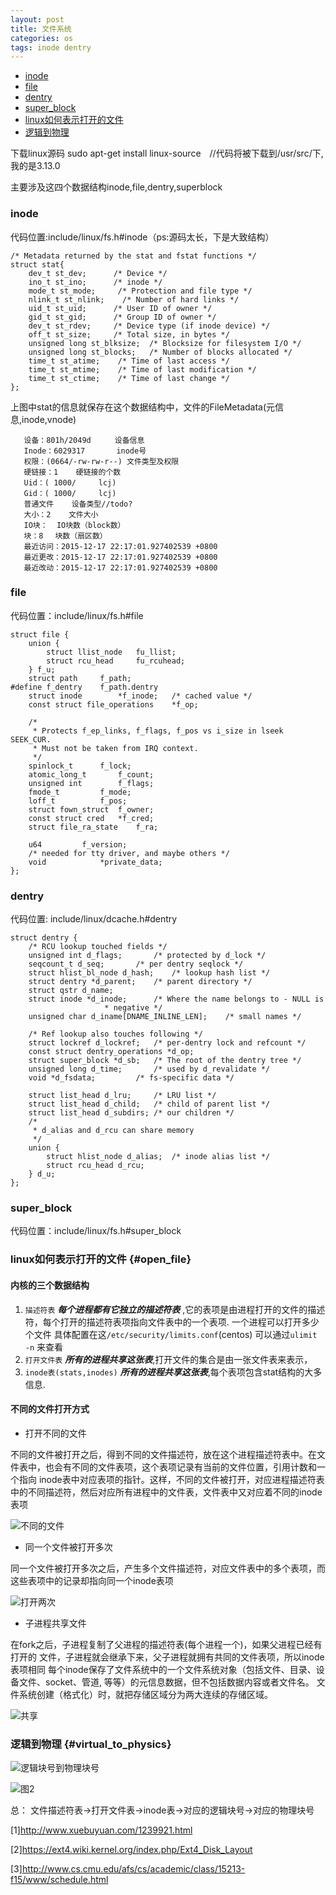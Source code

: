 ```yaml
---
layout: post
title: 文件系统
categories: os
tags: inode dentry
---
```


*   [inode](#inode)
*   [file](#file)
*   [dentry](#dentry)
*   [super_block](#super_block)
*   [linux如何表示打开的文件](#open_file)
*   [逻辑到物理](#virtual_to_physics)

下载linux源码
    sudo apt-get install linux-source　//代码将被下载到/usr/src/下,我的是3.13.0

主要涉及这四个数据结构inode,file,dentry,superblock

### inode

代码位置:include/linux/fs.h#inode（ps:源码太长，下是大致结构）

    /* Metadata returned by the stat and fstat functions */
    struct stat{
        dev_t st_dev;      /* Device */
        ino_t st_ino;      /* inode */
        mode_t st_mode;     /* Protection and file type */
        nlink_t st_nlink;    /* Number of hard links */
        uid_t st_uid;      /* User ID of owner */
        gid_t st_gid;      /* Group ID of owner */
        dev_t st_rdev;     /* Device type (if inode device) */
        off_t st_size;     /* Total size, in bytes */
        unsigned long st_blksize;  /* Blocksize for filesystem I/O */
        unsigned long st_blocks;   /* Number of blocks allocated */
        time_t st_atime;    /* Time of last access */
        time_t st_mtime;    /* Time of last modification */
        time_t st_ctime;    /* Time of last change */
    };

上图中stat的信息就保存在这个数据结构中，文件的FileMetadata(元信息,inode,vnode)

       设备：801h/2049d　　  设备信息
       Inode：6029317       inode号
       权限：(0664/-rw-rw-r--) 文件类型及权限
       硬链接：1    硬链接的个数
       Uid：( 1000/     lcj)
       Gid：( 1000/     lcj)
       普通文件    设备类型//todo?
       大小：2    文件大小
       IO块：  IO块数（block数）
       块：8　 块数（扇区数）
       最近访问：2015-12-17 22:17:01.927402539 +0800
       最近更改：2015-12-17 22:17:01.927402539 +0800
       最近改动：2015-12-17 22:17:01.927402539 +0800


### file

代码位置：include/linux/fs.h#file

    struct file {
        union {
            struct llist_node	fu_llist;
            struct rcu_head 	fu_rcuhead;
        } f_u;
        struct path		f_path;
    #define f_dentry	f_path.dentry
        struct inode		*f_inode;	/* cached value */
        const struct file_operations	*f_op;

        /*
         * Protects f_ep_links, f_flags, f_pos vs i_size in lseek SEEK_CUR.
         * Must not be taken from IRQ context.
         */
        spinlock_t		f_lock;
        atomic_long_t		f_count;
        unsigned int 		f_flags;
        fmode_t			f_mode;
        loff_t			f_pos;
        struct fown_struct	f_owner;
        const struct cred	*f_cred;
        struct file_ra_state	f_ra;

        u64			f_version;
        /* needed for tty driver, and maybe others */
        void			*private_data;
    };

### dentry

代码位置: include/linux/dcache.h#dentry

    struct dentry {
        /* RCU lookup touched fields */
        unsigned int d_flags;		/* protected by d_lock */
        seqcount_t d_seq;		/* per dentry seqlock */
        struct hlist_bl_node d_hash;	/* lookup hash list */
        struct dentry *d_parent;	/* parent directory */
        struct qstr d_name;
        struct inode *d_inode;		/* Where the name belongs to - NULL is
                         * negative */
        unsigned char d_iname[DNAME_INLINE_LEN];	/* small names */

        /* Ref lookup also touches following */
        struct lockref d_lockref;	/* per-dentry lock and refcount */
        const struct dentry_operations *d_op;
        struct super_block *d_sb;	/* The root of the dentry tree */
        unsigned long d_time;		/* used by d_revalidate */
        void *d_fsdata;			/* fs-specific data */

        struct list_head d_lru;		/* LRU list */
        struct list_head d_child;	/* child of parent list */
        struct list_head d_subdirs;	/* our children */
        /*
         * d_alias and d_rcu can share memory
         */
        union {
            struct hlist_node d_alias;	/* inode alias list */
            struct rcu_head d_rcu;
        } d_u;
    };

### super_block

代码位置：include/linux/fs.h#super_block

### linux如何表示打开的文件 {#open_file}

#### 内核的三个数据结构

1.  `描述符表`    ***每个进程都有它独立的描述符表*** ,它的表项是由进程打开的文件的描述符，每个打开的描述符表项指向文件表中的一个表项.
    一个进程可以打开多少个文件 具体配置在这`/etc/security/limits.conf`(centos) 可以通过`ulimit -n` 来查看
2.  `打开文件表` ***所有的进程共享这张表***,打开文件的集合是由一张文件表来表示，
3.  `inode表(stats,inodes)` ***所有的进程共享这张表***,每个表项包含stat结构的大多信息.

#### 不同的文件打开方式

*  打开不同的文件

不同的文件被打开之后，得到不同的文件描述符，放在这个进程描述符表中。在文件表中，也会有不同的文件表项，这个表项记录有当前的文件位置，引用计数和一个指向
inode表中对应表项的指针。这样，不同的文件被打开，对应进程描述符表中的不同描述符，然后对应所有进程中的文件表，文件表中又对应着不同的inode表项

![不同的文件](/images/file_system/open_file.png)

*  同一个文件被打开多次

同一个文件被打开多次之后，产生多个文件描述符，对应文件表中的多个表项，而这些表项中的记录却指向同一个inode表项

![打开两次](/images/file_system/open_twice.png)

*  子进程共享文件

在fork之后，子进程复制了父进程的描述符表(每个进程一个)，如果父进程已经有打开的 文件，子进程就会继承下来，父子进程就拥有共同的文件表项，所以inode表项相同
每个inode保存了文件系统中的一个文件系统对象（包括文件、目录、设备文件、socket、管道, 等等）的元信息数据，但不包括数据内容或者文件名。
文件系统创建（格式化）时，就把存储区域分为两大连续的存储区域。

![共享](/images/file_system/fork_file.png)

### 逻辑到物理 {#virtual_to_physics}

![逻辑块号到物理块号](/images/file_system/vir_to_phy.jpg)

![图2](/images/file_system/linuxIo.png)

总：
文件描述符表->打开文件表->inode表->对应的逻辑块号->对应的物理块号　

[1]<http://www.xuebuyuan.com/1239921.html>

[2]<https://ext4.wiki.kernel.org/index.php/Ext4_Disk_Layout>

[3]<http://www.cs.cmu.edu/afs/cs/academic/class/15213-f15/www/schedule.html>